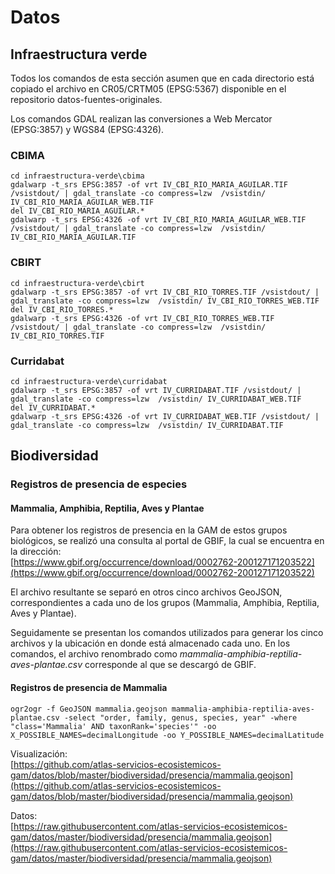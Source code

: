 # Datos

## Infraestructura verde
Todos los comandos de esta sección asumen que en cada directorio está copiado el archivo en CR05/CRTM05 (EPSG:5367) disponible en el repositorio datos-fuentes-originales.

Los comandos GDAL realizan las conversiones a Web Mercator (EPSG:3857) y WGS84 (EPSG:4326).

### CBIMA
```shell
cd infraestructura-verde\cbima
gdalwarp -t_srs EPSG:3857 -of vrt IV_CBI_RIO_MARIA_AGUILAR.TIF /vsistdout/ | gdal_translate -co compress=lzw  /vsistdin/ IV_CBI_RIO_MARIA_AGUILAR_WEB.TIF
del IV_CBI_RIO_MARIA_AGUILAR.*
gdalwarp -t_srs EPSG:4326 -of vrt IV_CBI_RIO_MARIA_AGUILAR_WEB.TIF /vsistdout/ | gdal_translate -co compress=lzw  /vsistdin/ IV_CBI_RIO_MARIA_AGUILAR.TIF
```

### CBIRT
```shell
cd infraestructura-verde\cbirt
gdalwarp -t_srs EPSG:3857 -of vrt IV_CBI_RIO_TORRES.TIF /vsistdout/ | gdal_translate -co compress=lzw  /vsistdin/ IV_CBI_RIO_TORRES_WEB.TIF
del IV_CBI_RIO_TORRES.*
gdalwarp -t_srs EPSG:4326 -of vrt IV_CBI_RIO_TORRES_WEB.TIF /vsistdout/ | gdal_translate -co compress=lzw  /vsistdin/ IV_CBI_RIO_TORRES.TIF
```

### Curridabat
```shell
cd infraestructura-verde\curridabat
gdalwarp -t_srs EPSG:3857 -of vrt IV_CURRIDABAT.TIF /vsistdout/ | gdal_translate -co compress=lzw  /vsistdin/ IV_CURRIDABAT_WEB.TIF
del IV_CURRIDABAT.*
gdalwarp -t_srs EPSG:4326 -of vrt IV_CURRIDABAT_WEB.TIF /vsistdout/ | gdal_translate -co compress=lzw  /vsistdin/ IV_CURRIDABAT.TIF
```

## Biodiversidad

### Registros de presencia de especies

#### Mammalia, Amphibia, Reptilia, Aves y Plantae
Para obtener los registros de presencia en la GAM de estos grupos biológicos, se realizó una consulta al portal de GBIF, la cual se encuentra en la dirección:  
[https://www.gbif.org/occurrence/download/0002762-200127171203522](https://www.gbif.org/occurrence/download/0002762-200127171203522)

El archivo resultante se separó en otros cinco archivos GeoJSON, correspondientes a cada uno de los grupos (Mammalia, Amphibia, Reptilia, Aves y Plantae).

Seguidamente se presentan los comandos utilizados para generar los cinco archivos y la ubicación en donde está almacenado cada uno. En los comandos, el archivo renombrado como _mammalia-amphibia-reptilia-aves-plantae.csv_ corresponde al que se descargó de GBIF.

#### Registros de presencia de Mammalia
```terminal
ogr2ogr -f GeoJSON mammalia.geojson mammalia-amphibia-reptilia-aves-plantae.csv -select "order, family, genus, species, year" -where "class='Mammalia' AND taxonRank='species'" -oo X_POSSIBLE_NAMES=decimalLongitude -oo Y_POSSIBLE_NAMES=decimalLatitude
```
Visualización:  
[https://github.com/atlas-servicios-ecosistemicos-gam/datos/blob/master/biodiversidad/presencia/mammalia.geojson](https://github.com/atlas-servicios-ecosistemicos-gam/datos/blob/master/biodiversidad/presencia/mammalia.geojson)

Datos:  
[https://raw.githubusercontent.com/atlas-servicios-ecosistemicos-gam/datos/master/biodiversidad/presencia/mammalia.geojson](https://raw.githubusercontent.com/atlas-servicios-ecosistemicos-gam/datos/master/biodiversidad/presencia/mammalia.geojson)
